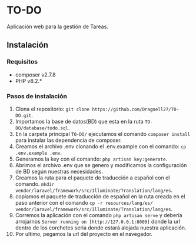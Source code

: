 # TO-DO
Aplicación web para la gestión de Tareas.

## Instalación

### Requisitos
- composer v2.7.8
- PHP v8.2.*

### Pasos de instalación
1. Clona el repositorio: `git clone https://github.com/Dragnell27/TO-DO.git`.
2. Importamos la base de datos(BD) que esta en la ruta `TO-DO/database/todo.sql`.
3. En la carpeta principal `TO-DO/` ejecutamos el comando `composer install` para instalar las dependencia de composer.
4. Creamos el archivo .env clonando el .env.example con el comando: `cp .env.example .env`.
5. Generamos la key con el comando: `php artisan key:generate`.
6. Abrimos el archivo .env que se genero y modificamos la configuración de BD según nuestras necesidades.
7. Creamos la ruta para el paquete de traducción a español con el comando. `mkdir vendor/laravel/framework/src/Illuminate/Translation/lang/es`.
8. copiamos el paquete de traducción de español en la ruta creada en el paso anterior con el comando `cp -r resources/lang/es/ vendor/laravel/framework/src/Illuminate/Translation/lang/es`.
9. Corremos la aplicación con el comando `php artisan serve` y debería arrojarnos `Server running on [http://127.0.0.1:8000]` donde la url dentro de los corchetes seria donde estará alojada nuestra aplicación.
10. Por ultimo, pegamos la url del proyecto en el navegador.


